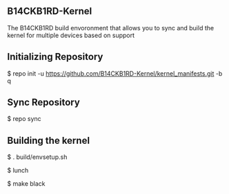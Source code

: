 B14CKB1RD-Kernel
-----------------------
The B14CKB1RD build envoronment that allows you to sync and build the kernel for multiple devices based on support


Initializing Repository
-----------------------

$ repo init -u https://github.com/B14CKB1RD-Kernel/kernel_manifests.git -b q


Sync Repository
---------------

$ repo sync


Building the kernel
--------------------
$ . build/envsetup.sh

$ lunch

$ make black
